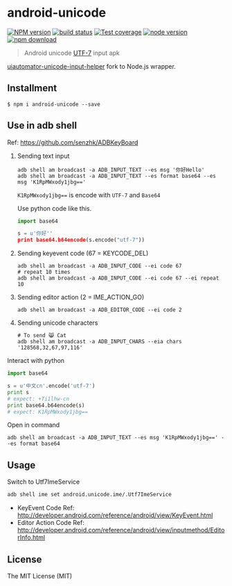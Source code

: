# android-unicode

[![NPM version][npm-image]][npm-url]
[![build status][travis-image]][travis-url]
[![Test coverage][coveralls-image]][coveralls-url]
[![node version][node-image]][node-url]
[![npm download][download-image]][download-url]

[npm-image]: https://img.shields.io/npm/v/android-unicode.svg?style=flat-square
[npm-url]: https://npmjs.org/package/android-unicode
[travis-image]: https://img.shields.io/travis/xudafeng/android-unicode.svg?style=flat-square
[travis-url]: https://travis-ci.org/xudafeng/android-unicode
[coveralls-image]: https://img.shields.io/coveralls/xudafeng/android-unicode.svg?style=flat-square
[coveralls-url]: https://coveralls.io/r/xudafeng/android-unicode?branch=master
[node-image]: https://img.shields.io/badge/node.js-%3E=_0.10-green.svg?style=flat-square
[node-url]: http://nodejs.org/download/
[download-image]: https://img.shields.io/npm/dm/android-unicode.svg?style=flat-square
[download-url]: https://npmjs.org/package/android-unicode

> Android unicode [UTF-7](https://tools.ietf.org/html/rfc2152) input apk

[uiautomator-unicode-input-helper](https://github.com/sumio/uiautomator-unicode-input-helper) fork to Node.js wrapper.

## Installment

```shell
$ npm i android-unicode --save
```

## Use in adb shell
Ref: <https://github.com/senzhk/ADBKeyBoard>


1. Sending text input

	```
	adb shell am broadcast -a ADB_INPUT_TEXT --es msg '你好Hello'
	adb shell am broadcast -a ADB_INPUT_TEXT --es format base64 --es msg 'K1RpMWxody1jbg=='
	```

	`K1RpMWxody1jbg==` is encode with `UTF-7` and `Base64`

	Use python code like this.

	```python
	import base64

	s = u'你好''
	print base64.b64encode(s.encode("utf-7"))
	```

2. Sending keyevent code  (67 = KEYCODE_DEL)

	```
	adb shell am broadcast -a ADB_INPUT_CODE --ei code 67
	# repeat 10 times
	adb shell am broadcast -a ADB_INPUT_CODE --ei code 67 --ei repeat 10
	```

3. Sending editor action (2 = IME_ACTION_GO)

	```
	adb shell am broadcast -a ADB_EDITOR_CODE --ei code 2
	```

4. Sending unicode characters

	```
	# To send 😸 Cat
	adb shell am broadcast -a ADB_INPUT_CHARS --eia chars '128568,32,67,97,116'
	```

Interact with python

```py
import base64

s = u'中文cn'.encode('utf-7')
print s
# expect: +Ti1lhw-cn
print base64.b64encode(s)
# expect: K1RpMWxody1jbg==
```

Open in command

```
adb shell am broadcast -a ADB_INPUT_TEXT --es msg 'K1RpMWxody1jbg==' --es format base64
```

## Usage
Switch to Utf7ImeService

```sh
adb shell ime set android.unicode.ime/.Utf7ImeService
```

- KeyEvent Code Ref: <http://developer.android.com/reference/android/view/KeyEvent.html>
- Editor Action Code Ref: <http://developer.android.com/reference/android/view/inputmethod/EditorInfo.html>

## License

The MIT License (MIT)
